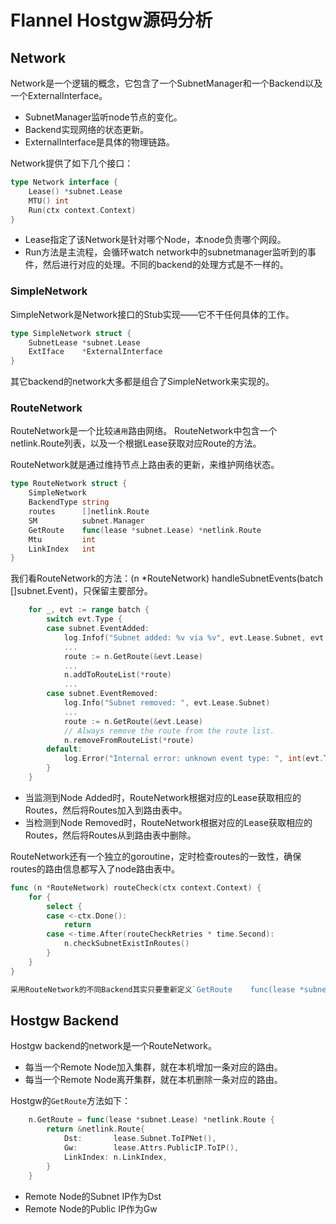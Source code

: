 # Flannel Hostgw源码分析
## Network
Network是一个逻辑的概念，它包含了一个SubnetManager和一个Backend以及一个ExternalInterface。
* SubnetManager监听node节点的变化。
* Backend实现网络的状态更新。
* ExternalInterface是具体的物理链路。

Network提供了如下几个接口：
```go
type Network interface {
	Lease() *subnet.Lease
	MTU() int
	Run(ctx context.Context)
}
```
* Lease指定了该Network是针对哪个Node，本node负责哪个网段。
* Run方法是主流程，会循环watch network中的subnetmanager监听到的事件，然后进行对应的处理。不同的backend的处理方式是不一样的。

### SimpleNetwork
SimpleNetwork是Network接口的Stub实现——它不干任何具体的工作。
```go
type SimpleNetwork struct {
	SubnetLease *subnet.Lease
	ExtIface    *ExternalInterface
}
```

其它backend的network大多都是组合了SimpleNetwork来实现的。

### RouteNetwork
RouteNetwork是一个比较`通用`路由网络。
RouteNetwork中包含一个netlink.Route列表，以及一个根据Lease获取对应Route的方法。

RouteNetwork就是通过维持节点上路由表的更新，来维护网络状态。

```go
type RouteNetwork struct {
	SimpleNetwork
	BackendType string
	routes      []netlink.Route
	SM          subnet.Manager
	GetRoute    func(lease *subnet.Lease) *netlink.Route
	Mtu         int
	LinkIndex   int
}
```
我们看RouteNetwork的方法：(n *RouteNetwork) handleSubnetEvents(batch []subnet.Event)，只保留主要部分。

```go
	for _, evt := range batch {
		switch evt.Type {
		case subnet.EventAdded:
			log.Infof("Subnet added: %v via %v", evt.Lease.Subnet, evt.Lease.Attrs.PublicIP)
			...
			route := n.GetRoute(&evt.Lease)
			...
			n.addToRouteList(*route)
			...
		case subnet.EventRemoved:
			log.Info("Subnet removed: ", evt.Lease.Subnet)
			...
			route := n.GetRoute(&evt.Lease)
			// Always remove the route from the route list.
			n.removeFromRouteList(*route)
		default:
			log.Error("Internal error: unknown event type: ", int(evt.Type))
		}
	}
```

* 当监测到Node Added时，RouteNetwork根据对应的Lease获取相应的Routes，然后将Routes加入到路由表中。
* 当检测到Node Removed时，RouteNetwork根据对应的Lease获取相应的Routes，然后将Routes从到路由表中删除。

RouteNetwork还有一个独立的goroutine，定时检查routes的一致性，确保routes的路由信息都写入了node路由表中。
```go
func (n *RouteNetwork) routeCheck(ctx context.Context) {
	for {
		select {
		case <-ctx.Done():
			return
		case <-time.After(routeCheckRetries * time.Second):
			n.checkSubnetExistInRoutes()
		}
	}
}

采用RouteNetwork的不同Backend其实只要重新定义`GetRoute    func(lease *subnet.Lease) *netlink.Route`方法就可以了。比如，HostgwBackend。

```
## Hostgw Backend
Hostgw backend的network是一个RouteNetwork。
* 每当一个Remote Node加入集群，就在本机增加一条对应的路由。
* 每当一个Remote Node离开集群，就在本机删除一条对应的路由。

Hostgw的`GetRoute`方法如下：
```go
	n.GetRoute = func(lease *subnet.Lease) *netlink.Route {
		return &netlink.Route{
			Dst:       lease.Subnet.ToIPNet(),
			Gw:        lease.Attrs.PublicIP.ToIP(),
			LinkIndex: n.LinkIndex,
		}
	}
```

* Remote Node的Subnet IP作为Dst
* Remote Node的Public IP作为Gw
